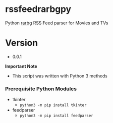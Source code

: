 # rssfeedrarbgpy
Python [rarbg](https://rarbg.to/torrents.php) RSS Feed parser for Movies and TVs

# Version
* 0.0.1

**Important Note**
* This script was written with Python 3 methods

### Prerequisite Python Modules
* tkinter
  * `python3 -m pip install tkinter`
* feedparser
  * `python3 -m pip install feedparser`
